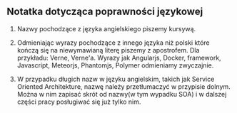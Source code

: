 ## Notatka dotycząca poprawności językowej

1. Nazwy pochodzące z języka angielskiego piszemy kursywą.

1. Odmieniając wyrazy pochodzące z innego języka niż polski które kończą się na niewymawianą literę piszemy z apostrofem. 
Dla przykładu: Verne, Verne'a. 
Wyrazy jak Angularjs, Docker, framework, Javascript, Meteorjs, Phantomjs, Polymer odmieniamy zwyczajnie. 

1. W przypadku długich nazw w języku angielskim, takich jak Service Oriented Architekture, nazwę należy przetłumaczyć w przypisie dolnym. Można w nim zapisać skrót od nazwy(w tym wypadku SOA) i w dalszej części pracy posługiwać się już tylko nim.
